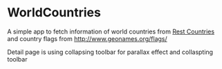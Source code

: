 # WorldCountries

A simple app to fetch information of world countries from [Rest Countries](https://restcountries.eu/) and country flags from http://www.geonames.org/flags/

Detail page is using collapsing toolbar for parallax effect and collaspting toolbar
